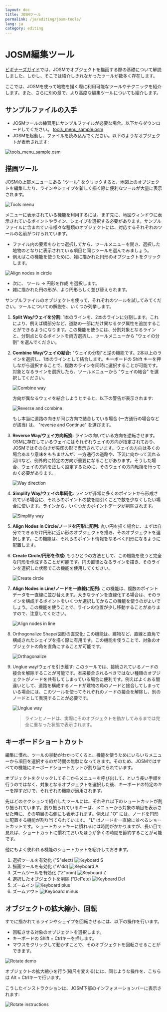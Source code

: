 ```yaml
---
layout: doc
title: JOSMツール
permalink: /ja/editing/josm-tools/
lang: ja
category: editing
---
```


JOSM編集ツール
==================
[ビギナーズガイド](/jp/beginner)では、JOSMでオブジェクトを描画する際の基礎について解説しました。しかし、そこでは紹介しきれなかったツールが数多く存在します。

ここでは、JOSMを使って地物を描く際に利用可能なツールやテクニックを紹介します。また、さらに別の章で、より高度な編集ツールについても紹介します。

サンプルファイルの入手
-------------------
-   JOSMツールの練習用にサンプルファイルが必要な場合、以下からダウンロードしてください。 [tools_menu_sample.osm](/files/tools_menu_sample.osm)
-   JOSMを起動し、ファイルを読み込んでください。以下のようなオブジェクトが表示されます:

![tools_menu_sample.osm][]

描画ツール
-------------
JOSMの上部メニューにある "ツール" をクリックすると、地図上のオブジェクトを編集したり、ラインやシェイプを新しく描く際に便利なツールが大量に表示されます。

![Tools menu][]

メニューに表示されている機能を利用するには、まず先に、地図ウィンドウに表示されているポイントやライン、シェイプを選択する必要があります。サンプルファイルに含まれている様々な種類のオブジェクトには、対応するそれぞれのツールの名前がつけられています。

-   ファイル内の要素をひとつ選択してから、ツールメニューを開き、選択した地物のとなりに表示されている項目と同じツールを選んでみましょう。
-   例えばこの機能を使うために、雑に描かれた円形のオブジェクトをクリックします。

![Align nodes in circle][]

-   次に、 ツール -> 円形を作成 を選択します。
-   雑に描かれた円の形が、より円形らしく並び替えられます。

サンプルファイルのオブジェクトを使って、それぞれのツールを試してみてください。ツールについての解説を、いくつか列挙します。

1.  **Split Way/ウェイを分割:** 1本のラインを、2本のラインに分割します。これにより、例えば橋部分など、道路の一部にだけ異なるタグ属性を追加することができるようになります。この機能を使うには、分割対象となるラインと、分割点となるポイントを両方選択し、ツールメニューから "ウェイの分割" を選んでください。

2.  **Combine Way/ウェイの結合:** "ウェイの分割"と逆の機能です。2本以上のラインを選択し、1本のラインとして結合します。キーボードの Shift キーを押しながら選択することで、複数のラインを同時に選択することが可能です。対象となるラインを選択したら、ツールメニューから "ウェイの結合" を選択してください。

    ![Combine way][]

    方向が異なるウェイを結合しようとすると、以下の警告が表示されます:

    ![Reverse and combine][]

    もし本当に道路の向きが同じ方向で結合している場合 (一方通行の場合などが該当) は、 "reverse and Continue" を選びます。

3.  **Reverse Way/ウェイ方向転換:** ラインの向いている方向を逆転させます。OSMに存在しているウェイにはそれぞれウェイの方向が指定されており、JOSMではその向きが矢印の形で表示されています。ウェイの方向は多くの場合あまり意味をもちませんが、一方通行の道路や、下流に向かって流れる河川など、例外的に特定の方向が重要になることがあります。そうした場合、ウェイの方向を正しく設定するために、そのウェイの方向転換を行っておく必要があります。

    ![Way direction][]

4.  **Simplify Way/ウェイの単純化:** ラインが非常に多くのポイントから形成されている場合に、それらのポイントの数を間引くことで数を少なくしたい場合に使います。ラインから、いくつかのポイントデータが削除されます。

    ![Simplify way][]

5.  **Align Nodes in Circle/ノードを円形に配列:** 丸い円を描く場合に、まずは自分でできるだけ円形に近い形のオブジェクトを描き、そのオブジェクトを選択します。この機能は、それらのポイント情報をなるべく円形になるように配置します。

6.  **Create Circle/円形を作成:** もうひとつの方法として、この機能を使うと完全な円形を作成することが可能です。円の直径となるラインを描き、そのラインを選択した状態でこの機能を使用してください。

    ![Create circle][]

7.  **Align Nodes in Line/ノードを一直線に配列:** この機能は、複数のポイントデータを一直線に並び替えます。大きなラインを直線化する場合は、そのラインを構成するポイントをいくつか選択してからこの機能を使うのがよいでしょう。この機能を使うことで、ラインの位置が少し移動することがありますので、注意してください。

    ![Align nodes in line][]

8.  Orthogonalize Shape/図形の直交化: この機能は、建物など、直線と直角で構成されたシェイプを描く際に有用です。この機能を使うことで、対象のオブジェクトの角を直角にすることが可能です。

    ![Orthagonalize][]

9.  Unglue way/ウェイを引き離す: このツールでは、接続されているノードの接合を解除することが可能です。本来接合されるべきではない種類のオブジェクトがノードを共有してしまっている場合に便利です。例えばよくある間違いとして、道路を構成するノードが建物の角のノードと接合してしまっている場合には、このツールを使ってそれぞれのノードの接合を解除し、別のノードとして表現することが必要です。

    ![Unglue way][]

    > ラインとノードは、実際にそのオブジェクトを動かしてみるまでは完全に重なった状態で表示されます。

キーボードショートカット
------------------
編集に慣れ、ツールの挙動がわかってくると、機能を使うためにいちいちメニューから項目を選択するのが時間の無駄になってきます。そのため、JOSMではすべての機能にキーボードショートカットが割り当てられています。

オブジェクトをクリックしてそこからメニューを呼び出して、という長い手順を行うのではなく、対象となるオブジェクトを選択した後、キーボードの特定のキーを押すだけで、それぞれの機能が適用されます。

先ほどのセクションで紹介したツールには、それぞれ以下のショートカットが割り振られています。割り振られているキーは、メニューから対象の項目を表示させた時に、その項目の右側にも表示されます。例えば "O" には、ノードを円形に配置する機能が割り当てられています。 "L" はノードを一直線に並べるショートカットです。ショートカットキーに慣れるには時間がかかりますが、長い目で見れば、ショートカットに慣れておいたほうが多くの時間を節約することが可能です。

他にもよく使われる機能のショートカットを紹介しておきます。


1.  選択ツールを有効化 ("S"elect)
![Keyboard S][]
2.  描画ツールを有効化 ("A"dd)
![Keyboard A][]
3.  ズームツールを有効化 ("Z"oom)
![Keyboard Z][]
4.  選択したオブジェクトを削除 ("Del"ete)
![Keyboard Del][]
5.  ズームイン
![Keyboard plus][]
6.  ズームアウト
![Keyboard minus][]


オブジェクトの拡大縮小、回転
----------------
すでに描かれてるラインやシェイプを回転させるには、以下の操作を行います。

-   回転させる対象のオブジェクトを選択します。
-   キーボードの Shift + Ctrlキーを押します。
-   マウスをクリックして動かすことで、そのオブジェクトを回転させることができます。

![Rotate demo][]

オブジェクトの拡大縮小を行う(縮尺を変える)には、同じような操作を、こちらは Alt + Ctrlキーで行います。

こうしたインストラクションは、JOSM下部のインフォメーションバーに表示されます:

![Rotate instructions][]

[tools_menu_sample.osm]: /images/jp/editing/josm-tools/tools-menu-sample-file.png
[Tools menu]: /images/jp/editing/josm-tools/tools-menu.png
[Align nodes in circle]: /images/jp/editing/josm-tools/align-nodes-in-circle.png
[Combine way]: /images/jp/editing/josm-tools/combine-way.png
[Reverse and combine]: /images/jp/editing/josm-tools/reverse-and-combine.png
[Way direction]: /images/jp/editing/josm-tools/way-direction.png
[Simplify way]: /images/jp/editing/josm-tools/simplify-way.png
[Create circle]: /images/jp/editing/josm-tools/create-circle.png
[Align nodes in line]: /images/jp/editing/josm-tools/align-nodes-in-line.png
[Orthagonalize]: /images/jp/editing/josm-tools/orthagonalize.png
[Unglue way]: /images/jp/editing/josm-tools/unglue-way.png
[Keyboard S]: /images/jp/editing/josm-tools/keyboard-s.png
[Keyboard A]: /images/jp/editing/josm-tools/keyboard-a.png
[Keyboard Z]: /images/jp/editing/josm-tools/keyboard-z.png
[Keyboard Del]: /images/jp/editing/josm-tools/keyboard-del.png
[Keyboard plus]: /images/jp/editing/josm-tools/keyboard-plus.png
[Keyboard minus]: /images/jp/editing/josm-tools/keyboard-minus.png
[Rotate demo]: /images/jp/editing/josm-tools/rotate-demo.png
[Rotate instructions]: /images/jp/editing/josm-tools/rotate-instructions.png
